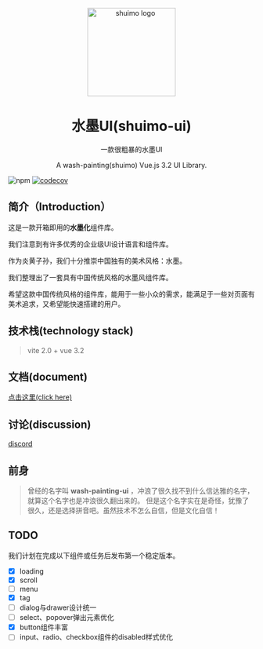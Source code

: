 <p align="center">
  <a href="https://shuimo.janghood.com" target="_blank" rel="noopener noreferrer">
    <img width="180" src="https://raw.githubusercontent.com/janghood/shuimo-ui/master/icons/logo.svg" 
        alt="shuimo logo">
  </a>
</p>
<h1 align="center">水墨UI(shuimo-ui)</h1>

<p align="center">一款很粗暴的水墨UI</p>

<p align="center">A wash-painting(shuimo) Vue.js 3.2 UI Library.</p>

![npm](https://img.shields.io/npm/v/shuimo-ui?color=%23c50315&style=flat-square)
[![codecov](https://codecov.io/gh/janghood/shuimo-ui/branch/master/graph/badge.svg?token=JYTSFCTMZD)](https://codecov.io/gh/janghood/shuimo-ui)

## 简介（Introduction）

这是一款开箱即用的**水墨化**组件库。

我们注意到有许多优秀的企业级UI设计语言和组件库。

作为炎黄子孙，我们十分推崇中国独有的美术风格：水墨。

我们整理出了一套具有中国传统风格的水墨风组件库。

希望这款中国传统风格的组件库，能用于一些小众的需求，能满足于一些对页面有美术追求，又希望能快速搭建的用户。

## 技术栈(technology stack)

> vite 2.0 + vue 3.2

## 文档(document)

[点击这里(click here)](https://shuimo.janghood.com)

## 讨论(discussion)

[discord](https://discord.gg/xy3BenWvYj)

## 前身

> 曾经的名字叫 **wash-painting-ui** ，冲浪了很久找不到什么信达雅的名字，就算这个名字也是冲浪很久翻出来的。
> 但是这个名字实在是奇怪，犹豫了很久，还是选择拼音吧。虽然技术不怎么自信，但是文化自信！

## TODO

我们计划在完成以下组件或任务后发布第一个稳定版本。

- [x] loading
- [x] scroll
- [ ] menu
- [x] tag
- [ ] dialog与drawer设计统一
- [ ] select、popover弹出元素优化
- [x] button组件丰富
- [ ] input、radio、checkbox组件的disabled样式优化
